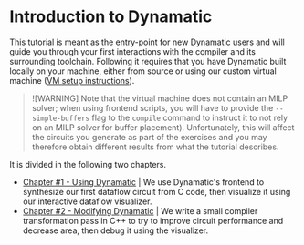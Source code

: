 # Introduction to Dynamatic

This tutorial is meant as the entry-point for new Dynamatic users and will guide you through your first interactions with the compiler and its surrounding toolchain. Following it requires that you have Dynamatic built locally on your machine, either from source or using our custom virtual machine ([VM setup instructions](../../VMSetup.md)).

> ![WARNING]
> Note that the virtual machine does not contain an MILP solver; when using frontend scripts, you will have to provide the `--simple-buffers` flag to the `compile` command to instruct it to not rely on an MILP solver for buffer placement). Unfortunately, this will affect the circuits you generate as part of the exercises and you may therefore obtain different results from what the tutorial describes.

It is divided in the following two chapters.

- [Chapter #1 - Using Dynamatic](UsingDynamatic.md) | We use Dynamatic's frontend to synthesize our first dataflow circuit from C code, then visualize it using our interactive dataflow visualizer.
- [Chapter #2 - Modifying Dynamatic](ModifyingDynamatic.md) | We write a small compiler transformation pass in C++ to try to improve circuit performance and decrease area, then debug it using the visualizer.